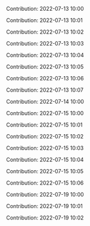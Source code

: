 Contribution: 2022-07-13 10:00

Contribution: 2022-07-13 10:01

Contribution: 2022-07-13 10:02

Contribution: 2022-07-13 10:03

Contribution: 2022-07-13 10:04

Contribution: 2022-07-13 10:05

Contribution: 2022-07-13 10:06

Contribution: 2022-07-13 10:07

Contribution: 2022-07-14 10:00

Contribution: 2022-07-15 10:00

Contribution: 2022-07-15 10:01

Contribution: 2022-07-15 10:02

Contribution: 2022-07-15 10:03

Contribution: 2022-07-15 10:04

Contribution: 2022-07-15 10:05

Contribution: 2022-07-15 10:06

Contribution: 2022-07-19 10:00

Contribution: 2022-07-19 10:01

Contribution: 2022-07-19 10:02

